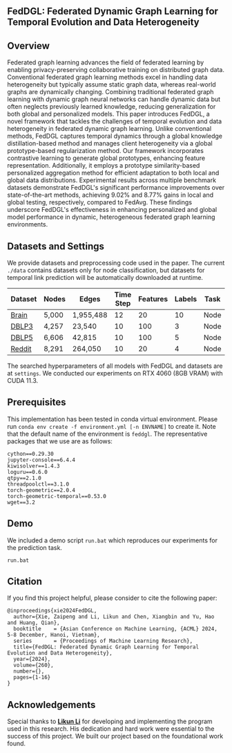## FedDGL: Federated Dynamic Graph Learning for Temporal Evolution and Data Heterogeneity
## Overview

Federated graph learning advances the field of federated learning by enabling privacy-preserving collaborative training on distributed graph data. Conventional federated graph learning methods excel in handling data heterogeneity but typically assume static graph data, whereas real-world graphs are dynamically changing. Combining traditional federated graph learning with dynamic graph neural networks can handle dynamic data but often neglects previously learned knowledge, reducing generalization for both global and personalized models. This paper introduces FedDGL, a novel framework that tackles the challenges of temporal evolution and data heterogeneity in federated dynamic graph learning. Unlike conventional methods, FedDGL captures temporal dynamics through a global knowledge distillation-based method and manages client heterogeneity via a global prototype-based regularization method. Our framework incorporates contrastive learning to generate global prototypes, enhancing feature representation. Additionally, it employs a prototype similarity-based personalized aggregation method for efficient adaptation to both local and global data distributions. Experimental results across multiple benchmark datasets demonstrate FedDGL's significant performance improvements over state-of-the-art methods, achieving 9.02% and 8.77% gains in local and global testing, respectively, compared to FedAvg. These findings underscore FedDGL's effectiveness in enhancing personalized and global model performance in dynamic, heterogeneous federated graph learning environments.

## Datasets and Settings

We provide datasets and preprocessing code used in the paper. The current `./data` contains datasets only for node classification, but datasets for temporal link prediction will be automatically downloaded at runtime.

| **Dataset**                            | **Nodes** | **Edges** | **Time Step** | **Features** | **Labels** | **Task** |
| -------------------------------------- | --------- | --------- | ------------- | ------------ | ---------- | -------- |
| [Brain](https://tinyurl.com/y67ywq6j)  | 5,000     | 1,955,488 | 12            | 20           | 10         | Node     |
| [DBLP3](https://tinyurl.com/y67ywq6j)  | 4,257     | 23,540    | 10            | 100          | 3          | Node     |
| [DBLP5](https://tinyurl.com/y67ywq6j)  | 6,606     | 42,815    | 10            | 100          | 5          | Node     |
| [Reddit](https://tinyurl.com/y67ywq6j) | 8,291     | 264,050   | 10            | 20           | 4          | Node     |

The searched hyperparameters of all models with FedDGL and datasets are at `settings`. We conducted our experiments on RTX 4060 (8GB VRAM) with CUDA 11.3.

## Prerequisites

This implementation has been tested in conda virtual environment. Please run `conda env create -f environment.yml [-n ENVNAME]` to create it. Note that the default name of the environment is `feddgl`.  The representative packages that we use are as follows:

```
cython==0.29.30
jupyter-console==6.4.4
kiwisolver==1.4.3
loguru==0.6.0
qtpy==2.1.0
threadpoolctl==3.1.0
torch-geometric==2.0.4
torch-geometric-temporal==0.53.0
wget==3.2
```

## Demo

We included a demo script `run.bat` which reproduces our experiments for the prediction task.

```
run.bat
```

## Citation
If you find this project helpful, please consider to cite the following paper:
```
@inproceedings{xie2024FedDGL,
  author={Xie, Zaipeng and Li, Likun and Chen, Xiangbin and Yu, Hao and Huang, Qian},
  booktitle    = {Asian Conference on Machine Learning, {ACML} 2024, 5-8 December, Hanoi, Vietnam},
  series       = {Proceedings of Machine Learning Research},
  title={FedDGL: Federated Dynamic Graph Learning for Temporal Evolution and Data Heterogeneity}, 
  year={2024},
  volume={260},
  number={},
  pages={1-16}  
}
```
## Acknowledgements
Special thanks to **[Likun Li](https://github.com/SpriteColor)** for developing and implementing the program used in this research. His dedication and hard work were essential to the success of this project.
We built our project based on the foundational work found.
